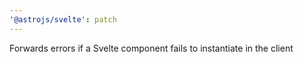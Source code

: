 ```yaml
---
'@astrojs/svelte': patch
---
```


Forwards errors if a Svelte component fails to instantiate in the client
